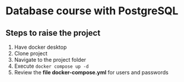 # Database course with PostgreSQL

## Steps to raise the project

1. Have docker desktop
2. Clone project
3. Navigate to the project folder
4. Execute ```docker compose up -d```
5. Review the **file docker-compose.yml** for users and passwords
